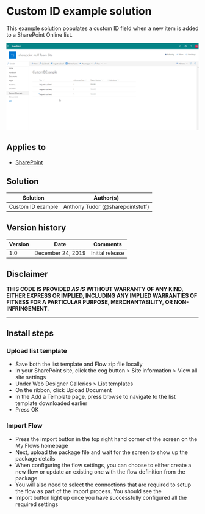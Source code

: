 # Custom ID example solution
This example solution populates a custom ID field when a new item is added to a SharePoint Online list.

![Populating a new custom ID field when a new item is added to a SharePoint list](./assets/modern-id-walkthrough.gif)

## Applies to

* [SharePoint](https://github.com/SharePoint)

## Solution

Solution|Author(s)
--------|---------
Custom ID example|Anthony Tudor (@sharepointstuff)

## Version history

Version|Date|Comments
-------|----|--------
1.0|December 24, 2019|Initial release

## Disclaimer
**THIS CODE IS PROVIDED *AS IS* WITHOUT WARRANTY OF ANY KIND, EITHER EXPRESS OR IMPLIED, INCLUDING ANY IMPLIED WARRANTIES OF FITNESS FOR A PARTICULAR PURPOSE, MERCHANTABILITY, OR NON-INFRINGEMENT.**

---

## Install steps

### Upload list template

- Save both the list template and Flow zip file locally
- In your SharePoint site, click the cog button > Site information > View all site settings
- Under Web Designer Galleries > List templates
- On the ribbon, click Upload Document
- In the Add a Template page, press browse to navigate to the list template downloaded earlier
- Press OK

### Import Flow

- Press the import button in the top right hand corner of the screen on the My Flows homepage
- Next, upload the package file and wait for the screen to show up the package details
- When configuring the flow settings, you can choose to either create a new flow or update an existing one with the flow definition from the package
- You will also need to select the connections that are required to setup the flow as part of the import process. You should see the
- Import button light up once you have successfully configured all the required settings



